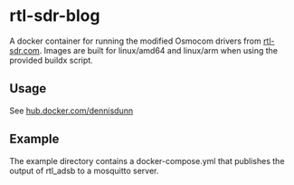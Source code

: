 # rtl-sdr-blog

A docker container for running the modified Osmocom drivers from [rtl-sdr.com](https://www.rtl-sdr.com/in-testing-customized-drivers-for-rtl-sdr-blog-v3-sdrs/). Images are built for linux/amd64 and linux/arm when using the provided buildx script.

## Usage

See [hub.docker.com/dennisdunn](https://hub.docker.com/repository/docker/dennisdunn/rtl-sdr-blog)

## Example

The example directory contains a docker-compose.yml that publishes the output of rtl_adsb to 
a mosquitto server.

